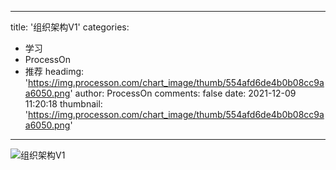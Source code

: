 
---
title: '组织架构V1'
categories: 
 - 学习
 - ProcessOn
 - 推荐
headimg: 'https://img.processon.com/chart_image/thumb/554afd6de4b0b08cc9aa6050.png'
author: ProcessOn
comments: false
date: 2021-12-09 11:20:18
thumbnail: 'https://img.processon.com/chart_image/thumb/554afd6de4b0b08cc9aa6050.png'
---

<div>   
<img class="thumb" alt="组织架构V1" src="https://img.processon.com/chart_image/thumb/554afd6de4b0b08cc9aa6050.png" referrerpolicy="no-referrer">
<p></p>  
</div>
            